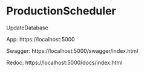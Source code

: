 # ProductionScheduler

UpdateDatabase

App: https://localhost:5000

Swagger: https://localhost:5000/swagger/index.html

Redoc: https://localhost:5000/docs/index.html
